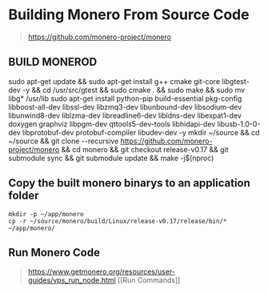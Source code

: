 # Building Monero From Source Code
> https://github.com/monero-project/monero

## BUILD MONEROD
sudo apt-get update && sudo apt-get install g++ cmake git-core libgtest-dev -y && cd /usr/src/gtest && sudo cmake . && sudo make && sudo mv libg* /usr/lib
sudo apt-get install python-pip build-essential pkg-config libboost-all-dev libssl-dev libzmq3-dev libunbound-dev libsodium-dev libunwind8-dev liblzma-dev libreadline6-dev libldns-dev libexpat1-dev doxygen graphviz libpgm-dev qttools5-dev-tools libhidapi-dev libusb-1.0-0-dev libprotobuf-dev protobuf-compiler libudev-dev -y
mkdir ~/source && cd ~/source && git clone --recursive https://github.com/monero-project/monero && cd monero && git checkout release-v0.17 && git submodule sync && git submodule update && make -j$(nproc)


## Copy the built monero binarys to an application folder 
```
mkdir -p ~/app/monero
cp -r ~/source/monero/build/Linux/release-v0.17/release/bin/* ~/app/monero/
```

## Run Monero Code
> https://www.getmonero.org/resources/user-guides/vps_run_node.html
[[Run Commands]]
